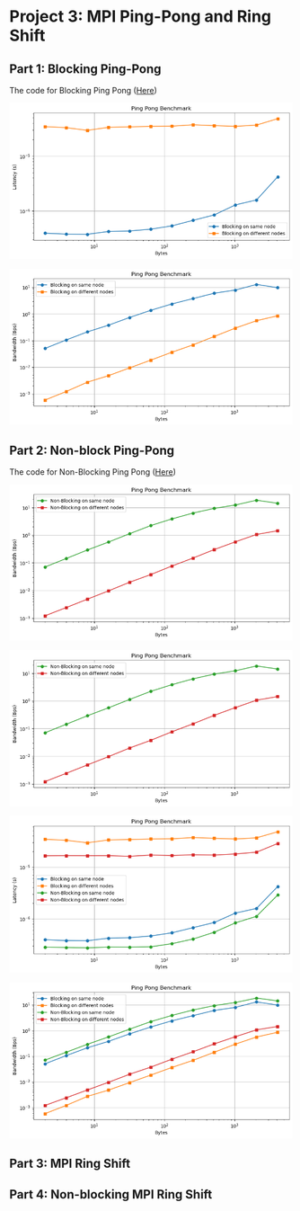 # Project 3: MPI Ping-Pong and Ring Shift

## Part 1: Blocking Ping-Pong

The code for Blocking Ping Pong ([Here](./PingPong.cpp))

![P1-lat](./Visualization/P1-lat.png)

![P1-Ban](./Visualization/P1-Ban.png)

## Part 2: Non-block Ping-Pong

The code for Non-Blocking Ping Pong ([Here](./NonBlockPingPong.cpp))

![P2-lat](./Visualization/P2-Lat.png)

![P2-Ban](./Visualization/P2-Ban.png)


![P2-comparison-Latency](./Visualization/P2-Compare.png)

![P2-comparison-Bandwidth](./Visualization/P2-Compare2.png)

## Part 3: MPI Ring Shift


## Part 4: Non-blocking MPI Ring Shift

